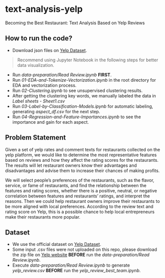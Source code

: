 # text-analysis-yelp
Becoming the Best Restaurant: Text Analysis Based on Yelp Reviews

## How to run the code?
- Download json files on [Yelp Dataset](https://www.yelp.com/dataset).
> Recommend using Jupyter Notebook in the following steps for better data visualization.
- Run _data-preparation/Read Review.ipynb_ **FIRST**.
- Run _01-EDA-and-Tokenize-Vectorization.ipynb_ in the root directory for EDA and vectorization process.
- Run _02-Clustering.ipynb_ to see unsupervised clustering results.
- After getting the clustering key words, we manually labeled the data in _Label sheets - Sheet1.csv_
- Run _03-Label-by-Classification-Models.ipynb_ for automatic labeling, generating _aspect_df.csv_ for the next step.
- Run _04-Regression-and-Feature-Importances.ipynb_ to see the importance and gain for each aspect.

## Problem Statement
Given a set of yelp rates and comment texts for restaurants collected on the yelp platform, we would like to determine the most representative features based on reviews and how they affect the rating scores for the restaurants. The results will let restaurant owners know their advantages and disadvantages and advise them to increase their chances of making profits.  

We will select people’s preferences of the restaurants, such as the flavor, service, or fame of restaurants, and find the relationship between the features and rating scores, whether there is a positive, neutral, or negative correlation between features and restaurants’ ratings, and interpret the reasons. Then we could help restaurant owners improve their restaurants to be more aligned with local preferences. According to the review text and rating score on Yelp, this is a possible chance to help local entrepreneurs make their restaurants more popular. 

## Dataset
- We use the official dataset on [Yelp Dataset](https://www.yelp.com/dataset).
- Some input .csv files were not uploaded on this repo, please download the zip file on [Yelp website](https://www.yelp.com/dataset) **BEFORE** run the _data-preparation/Read Review.ipynb_.
- Execute _data-preparation/Read Review.ipynb_ to generate _yelp_review.csv_ **BEFORE** run the _yelp_review_best_team.ipynb_.
